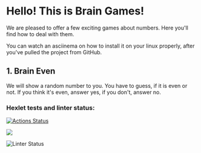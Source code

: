 <h1>Hello! This is Brain Games!</h1>

<p>We are pleased to offer a few exciting games about numbers. Here you'll find how to deal with them.</p>

<p>You can watch an asciinema on how to install it on your linux properly, after you've pulled the project from GitHub.</p>

<script id="asciicast-406909" src="https://asciinema.org/a/406909.js" async></script>


<h2>1. Brain Even</h2>
<p>We will show a random number to you. You have to guess, if it is even or not. If you think it's even, answer yes, if you don't, answer no.</p>

<script id="asciicast-406912" src="https://asciinema.org/a/406912.js" async></script>

### Hexlet tests and linter status:
[![Actions Status](https://github.com/TheForster585/frontend-project-lvl1/workflows/hexlet-check/badge.svg)](https://github.com/TheForster585/frontend-project-lvl1/actions)

<a href="https://codeclimate.com/github/codeclimate/codeclimate/maintainability"><img src="https://api.codeclimate.com/v1/badges/a99a88d28ad37a79dbf6/maintainability" /></a>

![Linter Status](https://github.com/TheForster585/frontend-project-lvl1/actions/workflows/linter.yml/badge.svg)